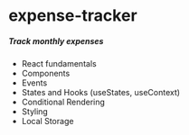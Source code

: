# expense-tracker

##### Track monthly expenses

- React fundamentals
- Components
- Events 
- States and Hooks (useStates, useContext)
- Conditional Rendering
- Styling 
- Local Storage
